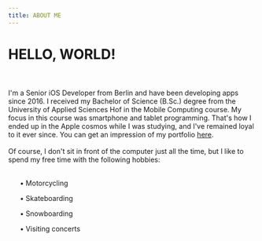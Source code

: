```yaml
---
title: ABOUT ME
---
```


# HELLO, WORLD!
<br></br>
I'm a Senior iOS Developer from Berlin and have been developing apps since 2016. I received my Bachelor of Science (B.Sc.) degree from the University of Applied Sciences Hof in the Mobile Computing course. My focus in this course was smartphone and tablet programming. That's how I ended up in the Apple cosmos while I was studying, and I've remained loyal to it ever since. You can get an impression of my portfolio [here](https://erolburak.me/en/portfolio).
<br></br>
Of course, I don't sit in front of the computer just all the time, but I like to spend my free time with the following hobbies:
<br></br>
<ul class="ul-content">
    <p>• Motorcycling</p>
    <p>• Skateboarding</p>
    <p>• Snowboarding</p>
    <p>• Visiting concerts</p>
</ul>
<footer id="year"></footer>
<script src="/resources/setYear.js"></script>
